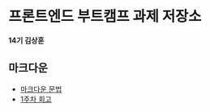# 프론트엔드 부트캠프 과제 저장소

**14기 김상훈**

## 마크다운

- [마크다운 문법](./src/md/markdown.md)
- [1주차 회고](./src/md/week1-retrospect.md)
